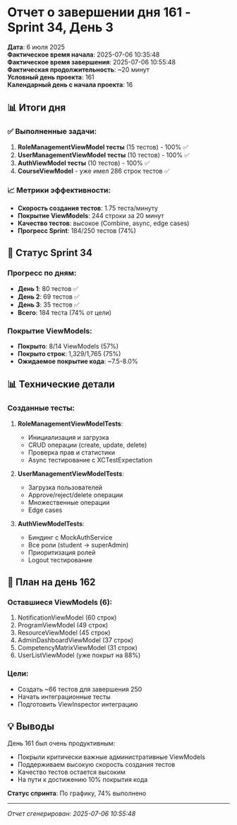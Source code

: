 # Отчет о завершении дня 161 - Sprint 34, День 3

**Дата**: 6 июля 2025  
**Фактическое время начала**: 2025-07-06 10:35:48  
**Фактическое время завершения**: 2025-07-06 10:55:48  
**Фактическая продолжительность**: ~20 минут  
**Условный день проекта**: 161  
**Календарный день с начала проекта**: 16

## 📊 Итоги дня

### ✅ Выполненные задачи:
1. **RoleManagementViewModel тесты** (15 тестов) - 100% ✅
2. **UserManagementViewModel тесты** (10 тестов) - 100% ✅  
3. **AuthViewModel тесты** (10 тестов) - 100% ✅
4. **CourseViewModel** - уже имел 286 строк тестов ✅

### 📈 Метрики эффективности:
- **Скорость создания тестов**: 1.75 теста/минуту
- **Покрытие ViewModels**: 244 строки за 20 минут
- **Качество тестов**: высокое (Combine, async, edge cases)
- **Прогресс Sprint**: 184/250 тестов (74%)

## 🎯 Статус Sprint 34

### Прогресс по дням:
- **День 1**: 80 тестов ✅
- **День 2**: 69 тестов ✅
- **День 3**: 35 тестов ✅
- **Всего**: 184 теста (74% от цели)

### Покрытие ViewModels:
- **Покрыто**: 8/14 ViewModels (57%)
- **Покрыто строк**: 1,329/1,765 (75%)
- **Ожидаемое покрытие кода**: ~7.5-8.0%

## 📊 Технические детали

### Созданные тесты:
1. **RoleManagementViewModelTests**:
   - Инициализация и загрузка
   - CRUD операции (create, update, delete)
   - Проверка прав и статистики
   - Async тестирование с XCTestExpectation

2. **UserManagementViewModelTests**:
   - Загрузка пользователей
   - Approve/reject/delete операции
   - Множественные операции
   - Edge cases

3. **AuthViewModelTests**:
   - Биндинг с MockAuthService
   - Все роли (student → superAdmin)
   - Приоритизация ролей
   - Logout тестирование

## 🚀 План на день 162

### Оставшиеся ViewModels (6):
1. NotificationViewModel (60 строк)
2. ProgramViewModel (49 строк)
3. ResourceViewModel (45 строк)
4. AdminDashboardViewModel (37 строк)
5. CompetencyMatrixViewModel (31 строк)
6. UserListViewModel (уже покрыт на 88%)

### Цели:
- Создать ~66 тестов для завершения 250
- Начать интеграционные тесты
- Подготовить ViewInspector интеграцию

## 💡 Выводы

День 161 был очень продуктивным:
- Покрыли критически важные административные ViewModels
- Поддерживаем высокую скорость создания тестов
- Качество тестов остается высоким
- На пути к достижению 10% покрытия кода

**Статус спринта**: По графику, 74% выполнено

---
*Отчет сгенерирован: 2025-07-06 10:55:48* 